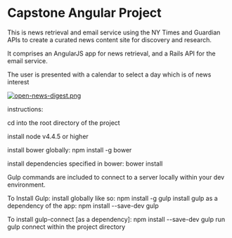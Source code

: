 # Capstone Angular Project

This is news retrieval and email service using the NY Times and Guardian APIs
to create a curated news content site for discovery and research.

It comprises an AngularJS app for news retrieval, and a Rails API for the email
service.

The user is presented with a calendar to select a day which is of news 
interest

[![open-news-digest.png](https://s15.postimg.org/95v35ev57/open_news_digest.png)](https://postimg.org/image/5z0jlsap3/)

instructions:

cd into the root directory of the project

install node v4.4.5 or higher

install bower globally: 
    npm install -g bower 
    
install dependencies specified in bower: 
    bower install
    
Gulp commands are included to connect to a server locally within your dev environment.  

To Install Gulp:
	install globally like so: 
	    npm install -g gulp
	install gulp as a dependency of the app: 
	    npm install --save-dev gulp

To install gulp-connect [as a dependency]:
	npm install --save-dev gulp 
	run gulp connect within the project directory



